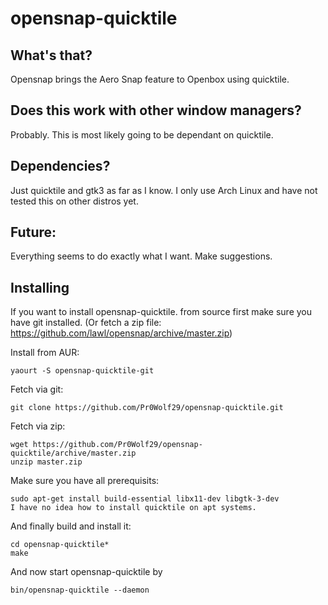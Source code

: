 opensnap-quicktile
==================

What's that?
------------
Opensnap brings the Aero Snap feature to Openbox using quicktile.

Does this work with other window managers?
------------------------------------------
Probably. This is most likely going to be dependant on quicktile.

Dependencies?
-------------
Just quicktile and gtk3 as far as I know. I only use Arch Linux and have not tested this on other distros yet.

Future:
------
Everything seems to do exactly what I want. Make suggestions.

Installing
----------
If you want to install opensnap-quicktile. from source first make sure you have git installed. (Or fetch a zip file: https://github.com/lawl/opensnap/archive/master.zip)

Install from AUR:

    yaourt -S opensnap-quicktile-git

Fetch via git:

    git clone https://github.com/Pr0Wolf29/opensnap-quicktile.git

Fetch via zip:

    wget https://github.com/Pr0Wolf29/opensnap-quicktile/archive/master.zip
    unzip master.zip

Make sure you have all prerequisits:

    sudo apt-get install build-essential libx11-dev libgtk-3-dev
    I have no idea how to install quicktile on apt systems.

And finally build and install it:

    cd opensnap-quicktile*
    make

And now start opensnap-quicktile by

    bin/opensnap-quicktile --daemon